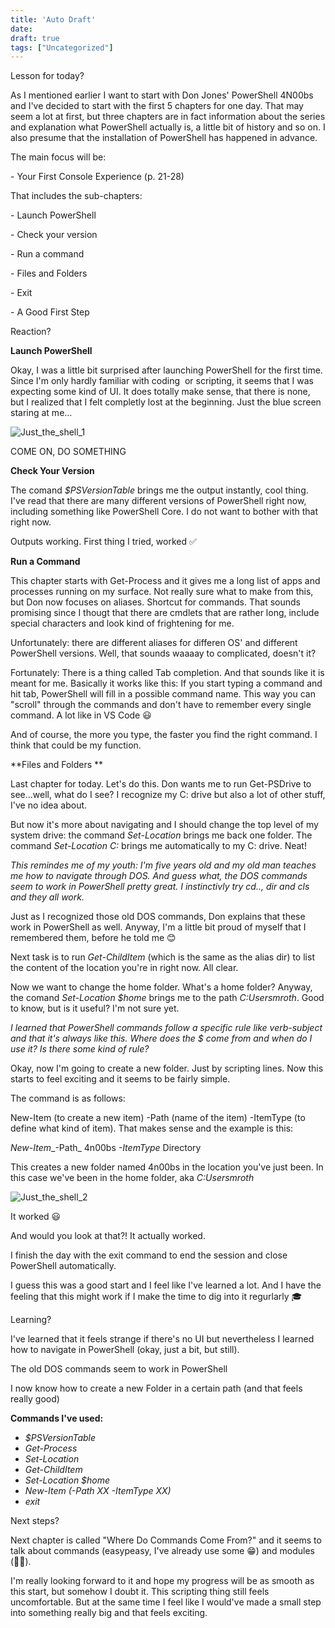 ```yaml
---
title: 'Auto Draft'
date: 
draft: true
tags: ["Uncategorized"]
---
```


Lesson for today?

As I mentioned earlier I want to start with Don Jones' PowerShell 4N00bs and I've decided to start with the first 5 chapters for one day. That may seem a lot at first, but three chapters are in fact information about the series and explanation what PowerShell actually is, a little bit of history and so on. I also presume that the installation of PowerShell has happened in advance.

The main focus will be:

\- Your First Console Experience (p. 21-28)

That includes the sub-chapters:

\- Launch PowerShell

\- Check your version

\- Run a command

\- Files and Folders

\- Exit

\- A Good First Step

Reaction?

**Launch PowerShell**

Okay, I was a little bit surprised after launching PowerShell for the first time. Since I'm only hardly familiar with coding  or scripting, it seems that I was expecting some kind of UI. It does totally make sense, that there is none, but I realized that I felt completly lost at the beginning. Just the blue screen staring at me...

![](https://gezeitenbrand.de/wp-content/uploads/Just_the_shell_1.png "Just_the_shell_1")

COME ON, DO SOMETHING

**Check Your Version**

The comand _$PSVersionTable_ brings me the output instantly, cool thing. I've read that there are many different versions of PowerShell right now, including something like PowerShell Core. I do not want to bother with that right now.

Outputs working. First thing I tried, worked ✅

**Run a Command**

This chapter starts with Get-Process and it gives me a long list of apps and processes running on my surface. Not really sure what to make from this, but Don now focuses on aliases. Shortcut for commands. That sounds promising since I thougt that there are cmdlets that are rather long, include special characters and look kind of frightening for me. 

Unfortunately: there are different aliases for differen OS' and different PowerShell versions. Well, that sounds waaaay to complicated, doesn't it?

Fortunately: There is a thing called Tab completion. And that sounds like it is meant for me. Basically it works like this: If you start typing a command and hit tab, PowerShell will fill in a possible command name. This way you can "scroll" through the commands and don't have to remember every single command. A lot like in VS Code 😃

And of course, the more you type, the faster you find the right command. I think that could be my function. 

**Files and Folders **

Last chapter for today. Let's do this. Don wants me to run Get-PSDrive to see...well, what do I see? I recognize my C: drive but also a lot of other stuff, I've no idea about. 

But now it's more about navigating and I should change the top level of my system drive: the command _Set-Location_ brings me back one folder. The command _Set-Location C:_ brings me automatically to my C: drive. Neat!

_This remindes me of my youth: I'm five years old and my old man teaches me how to navigate through DOS. And guess what, the DOS commands seem to work in PowerShell pretty great. I instinctivly try cd.., dir and cls and they all work._

Just as I recognized those old DOS commands, Don explains that these work in PowerShell as well. Anyway, I'm a little bit proud of myself that I remembered them, before he told me 😊

Next task is to run _Get-ChildItem_ (which is the same as the alias dir) to list the content of the location you're in right now. All clear.

Now we want to change the home folder. What's a home folder? Anyway, the comand _Set-Location $home_ brings me to the path _C:Usersmroth_. Good to know, but is it useful? I'm not sure yet.

_I learned that PowerShell commands follow a specific rule like verb-subject and that it's always like this. Where does the $ come from and when do I use it? Is there some kind of rule?_

Okay, now I'm going to create a new folder. Just by scripting lines. Now this starts to feel exciting and it seems to be fairly simple.

The command is as follows:

New-Item (to create a new item) -Path (name of the item) -ItemType (to define what kind of item). That makes sense and the example is this:

_New-Item__\-Path_ 4n00bs _\-ItemType_ Directory 

This creates a new folder named 4n00bs in the location you've just been. In this case we've been in the home folder, aka _C:Usersmroth_

![](https://gezeitenbrand.de/wp-content/uploads/Just_the_shell_2.png "Just_the_shell_2")

It worked 😃

And would you look at that?! It actually worked.

I finish the day with the exit command to end the session and close PowerShell automatically.

I guess this was a good start and I feel like I've learned a lot. And I have the feeling that this might work if I make the time to dig into it regurlarly 🎓

Learning?

I've learned that it feels strange if there's no UI but nevertheless I learned how to navigate in PowerShell (okay, just a bit, but still).

The old DOS commands seem to work in PowerShell

I now know how to create a new Folder in a certain path (and that feels really good)

**Commands I've used:**

*   _$PSVersionTable_
*   _Get-Process_
*   _Set-Location_
*   _Get-ChildItem_
*   _Set-Location $home_
*   _New-Item (-Path XX -ItemType XX)_
*   _exit_

Next steps?

Next chapter is called "Where Do Commands Come From?" and it seems to talk about commands (easypeasy, I've already use some 😁) and modules (🤷‍♂️).

I'm really looking forward to it and hope my progress will be as smooth as this start, but somehow I doubt it. This scripting thing still feels uncomfortable. But at the same time I feel like I would've made a small step into something really big and that feels exciting.